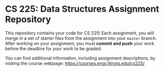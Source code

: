 # CS 225: Data Structures Assignment Repository

This repository contains your code for CS 225!  Each assignment, you will merge in a set of starter files from the assignment into your `master` branch.  After working on your assignment, you must **commit and push** your work before the deadline for your work to be graded.

You can find additional information, including assignment descriptions, by visiting the course webpage: https://courses.engr.illinois.edu/cs225/
